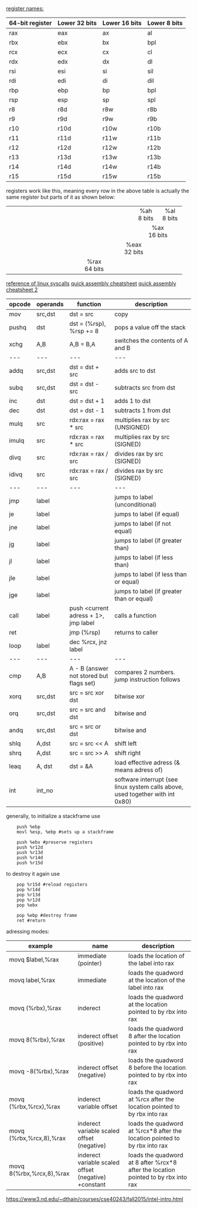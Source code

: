 


[register names:](https:#docs.microsoft.com/en-us/windows-hardware/drivers/debugger/x64-architecture)

|64-bit register | Lower 32 bits | Lower 16 bits | Lower 8 bits		|
| -------------- | ------------- | ------------- | ---------------- |
|rax             | eax           | ax            | al               |
|rbx             | ebx           | bx            | bpl 				|
|rcx             | ecx           | cx            | cl 				|
|rdx             | edx           | dx            | dl 				|
|rsi             | esi           | si            | sil 				|
|rdi             | edi           | di            | dil 				|
|rbp             | ebp           | bp            | bpl				|
|rsp             | esp           | sp            | spl				|
|r8              | r8d           | r8w           | r8b 				|
|r9              | r9d           | r9w           | r9b 				|
|r10             | r10d          | r10w          | r10b 			|
|r11             | r11d          | r11w          | r11b 			|
|r12             | r12d          | r12w          | r12b 			|
|r13             | r13d          | r13w          | r13b 			|
|r14             | r14d          | r14w          | r14b 			|
|r15             | r15d          | r15w          | r15b 			|

registers work like this, meaning every row in the above table is actually the same register but parts of it as shown below:

<table class="registers">
<tbody><tr align="center">
<td width="200">
</td><td width="50">
</td><td width="50">
</td><td width="50">%ah<br>8 bits
</td><td width="50">%al<br>8 bits
</td></tr><tr align="center">
<td>
</td><td>
</td><td>
</td><td colspan="2">%ax<br>16 bits
</td></tr><tr align="center">
<td>
</td><td colspan="4">%eax<br>32 bits
</td></tr><tr align="center">
<td colspan="5">%rax<br>64 bits
</td></tr></tbody></table>

[reference of linux syscalls](http://syscalls.kernelgrok.com/)
[quick assembly cheatsheet](https://www3.nd.edu/~dthain/courses/cse40243/fall2015/intel-intro.html)
[quick assembly cheatsheet 2](https://www.cs.uaf.edu/2005/fall/cs301/support/x86/index.html)

| opcode | operands | function | description |
| --- | --- | --- | --- |
| mov | src,dst | dst = src | copy |
| pushq | dst | dst = (%rsp), %rsp += 8 | pops a value off the stack |
| xchg | A,B | A,B = B,A | switches the contents of A and B |
| --- | --- | --- | --- |
| addq | src,dst | dst = dst + src | adds src to dst |
| subq | src,dst | dst = dst - src | subtracts src from dst |
| inc | dst | dst = dst + 1 | adds 1 to dst |
| dec | dst | dst = dst - 1 | subtracts 1 from dst |
| mulq | src | rdx:rax = rax * src | multiplies rax by src (UNSIGNED) |
| imulq | src | rdx:rax = rax * src | multiplies rax by src (SIGNED) |
| divq | src | rdx:rax = rax / src | divides rax by src (SIGNED) |
| idivq | src | rdx:rax = rax / src | divides rax by src (SIGNED) |
| --- | --- | --- | --- |
| jmp | label | | jumps to label (unconditional) |
| je | label | | jumps to label (if equal) |
| jne | label | | jumps to label (if not equal) |
| jg| label | | jumps to label (if greater than) | 
| jl | label | | jumps to label (if less than) |
| jle | label | | jumps to label (if less than or equal) |
| jge | label | | jumps to label (if greater than or equal) |
| call | label | push <current adress + 1>, jmp label | calls a function |
| ret | | jmp (%rsp) | returns to caller |
| loop | label | dec %rcx, jnz label |
| --- | --- | --- | --- |
| cmp | A,B |  A - B (answer not stored but flags set) | compares 2 numbers. jump instruction follows |
| xorq | src,dst | src = src xor dst | bitwise xor |
| orq | src,dst | src = src and dst | bitwise and |
| andq | src,dst | src = src or dst | bitwise and | 
| shlq | A,dst | src = src << A | shift left |
| shrq | A,dst | src = src >> A | shift right |
| leaq | A, dst | dst = &A | load effective adress (& means adress of) |
| int | int_no | | software interrupt (see linux system calls above, used together with int 0x80) |



generally, to initialize a stackframe use 
```assembly
	push %ebp
	movl %esp, %ebp #sets up a stackframe

	push %ebx #preserve registers
	push %r12d
	push %r13d
	push %r14d
	push %r15d
```

to destroy it again use 

```assembly
	pop %r15d #reload registers
	pop %r14d
	pop %r13d
	pop %r12d
	pop %ebx
	
	pop %ebp #destroy frame
	ret #return

```



adressing modes:

|example | name | description
| --- | --- | --- |
|movq $label,%rax | immediate (pointer) | loads the location of the label into rax | 
|movq label,%rax | immediate | loads the quadword at the location of the label into rax | 
|movq (%rbx),%rax | inderect | loads the quadword at the location pointed to by rbx into rax | 
|movq 8(%rbx),%rax | inderect offset (positive) | loads the quadword 8 after the location pointed to by rbx into rax | 
|movq -8(%rbx),%rax | inderect offset (negative) | loads the quadword 8 before the location pointed to by rbx into rax | 
|movq (%rbx,%rcx),%rax | inderect variable offset | loads the quadword at %rcx after the location pointed to by rbx into rax | 
|movq (%rbx,%rcx,8),%rax | inderect variable scaled offset (negative) | loads the quadword at %rcx*8 after the location pointed to by rbx into rax | 
|movq 8(%rbx,%rcx,8),%rax | inderect variable scaled offset (negative) +constant | loads the quadword at 8 after %rcx*8 after the location pointed to by rbx into rax | 


https://www3.nd.edu/~dthain/courses/cse40243/fall2015/intel-intro.html
